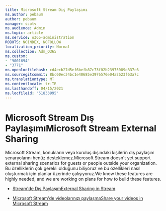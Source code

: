 ```yaml
---
title: Microsoft Stream Dış Paylaşımı
ms.author: pebaum
author: pebaum
manager: scotv
ms.audience: Admin
ms.topic: article
ms.service: o365-administration
ROBOTS: NOINDEX, NOFOLLOW
localization_priority: Normal
ms.collection: Adm_O365
ms.custom:
- "9001694"
- "3771"
ms.openlocfilehash: cd4ecb27d5ef6befb87c73f02b23975089e837c6
ms.sourcegitcommit: 8bc60ec34bc1e40685e3976576e04a2623f63a7c
ms.translationtype: MT
ms.contentlocale: tr-TR
ms.lasthandoff: 04/15/2021
ms.locfileid: "51833995"
---
```

# <a name="microsoft-stream-external-sharing"></a><span data-ttu-id="b2b7c-102">Microsoft Stream Dış Paylaşımı</span><span class="sxs-lookup"><span data-stu-id="b2b7c-102">Microsoft Stream External Sharing</span></span>

<span data-ttu-id="b2b7c-103">Microsoft Stream, konukların veya kuruluş dışındaki kişilerin dış paylaşım senaryolarını henüz desteklemez.</span><span class="sxs-lookup"><span data-stu-id="b2b7c-103">Microsoft Stream doesn't yet support external sharing scenarios for guests or people outside your organization.</span></span> <span data-ttu-id="b2b7c-104">Bu özelliklerin çok gerekli olduğunu biliyoruz ve bu özellikleri nasıl oluşturmak için planlar üzerinde çalışıyoruz.</span><span class="sxs-lookup"><span data-stu-id="b2b7c-104">We know these features are highly needed, and we are working on plans for how to build these features.</span></span>

- [<span data-ttu-id="b2b7c-105">Stream'de Dış Paylaşım</span><span class="sxs-lookup"><span data-stu-id="b2b7c-105">External Sharing in Stream</span></span>](https://docs.microsoft.com/stream/portal-share-video#external-sharing)

- [<span data-ttu-id="b2b7c-106">Microsoft Stream'de videolarınızı paylaşma</span><span class="sxs-lookup"><span data-stu-id="b2b7c-106">Share your videos in Microsoft Stream</span></span>](https://docs.microsoft.com/stream/portal-share-video)
